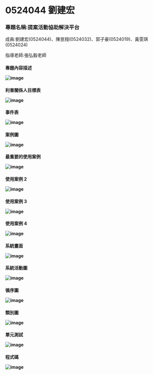 # 0524044 劉建宏

<p><h3>專題名稱:提案活動協助解決平台</h3><p>
<p>成員:劉建宏(0524044)、陳昱翔(0524032)、郭子豪(0524019)、黃雯琪(0524024)<p>
<p>指導老師:張弘毅老師<p>




<h4>專題內容描述
 <p>
   
![image](專題內容描述.jpg)

<h4>利害關係人目標表
   <p>
     
![image](利害關係人目標表.jpg)

<h4>事件表
   <p>
     
![image](事件表.jpg)

<h4>案例圖
   <p>
     
![image](案例圖.jpg)

<h4>最重要的使用案例
   <p>
     
![image](使用案例.jpg)

<h4>使用案例 2
   <p>
     
![image](使用案例2.jpg)

<h4>使用案例 3
   <p>
     
![image](使用案例3.jpg)

<h4>使用案例 4
   <p>
     
![image](使用案例4.jpg)

<h4>系統畫面
   <p>
     
![image](系統畫面.jpg)

<h4>系統活動圖
   <p>
     
![image](系統活動圖.jpg)

<h4>循序圖
   <p>
     
![image](循序圖.jpg)

<h4>類別圖
   <p>
     
![image](類別圖.jpg)  

<h4>單元測試  
   <p>
     
![image](單元測試.jpg)  

<h4>程式碼  
   <p>
     
![image](程式碼.jpg)  
